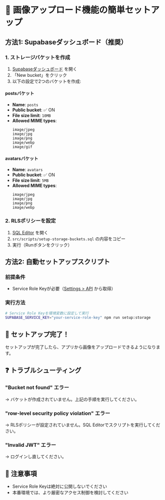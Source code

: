 # 🚀 画像アップロード機能の簡単セットアップ

## 方法1: Supabaseダッシュボード（推奨）

### 1. ストレージバケットを作成
1. [Supabaseダッシュボード](https://app.supabase.com/project/jikjfizabtmvogijjspn/storage/buckets) を開く
2. 「New bucket」をクリック
3. 以下の設定で2つのバケットを作成:

#### postsバケット
- **Name**: `posts`
- **Public bucket**: ✅ ON
- **File size limit**: `10MB`
- **Allowed MIME types**: 
  ```
  image/jpeg
  image/jpg
  image/png
  image/webp
  image/gif
  ```

#### avatarsバケット
- **Name**: `avatars`
- **Public bucket**: ✅ ON
- **File size limit**: `5MB`
- **Allowed MIME types**:
  ```
  image/jpeg
  image/jpg
  image/png
  image/webp
  ```

### 2. RLSポリシーを設定
1. [SQL Editor](https://app.supabase.com/project/jikjfizabtmvogijjspn/sql/new) を開く
2. `src/scripts/setup-storage-buckets.sql` の内容をコピー
3. 実行（Runボタンをクリック）

## 方法2: 自動セットアップスクリプト

### 前提条件
- Service Role Keyが必要（[Settings > API](https://app.supabase.com/project/jikjfizabtmvogijjspn/settings/api) から取得）

### 実行方法
```bash
# Service Role Keyを環境変数に設定して実行
SUPABASE_SERVICE_KEY="your-service-role-key" npm run setup:storage
```

## 🎉 セットアップ完了！

セットアップが完了したら、アプリから画像をアップロードできるようになります。

## ❓ トラブルシューティング

### "Bucket not found" エラー
→ バケットが作成されていません。上記の手順を実行してください。

### "row-level security policy violation" エラー
→ RLSポリシーが設定されていません。SQL Editorでスクリプトを実行してください。

### "Invalid JWT" エラー
→ ログインし直してください。

## 📝 注意事項
- Service Role Keyは絶対に公開しないでください
- 本番環境では、より厳密なアクセス制御を検討してください